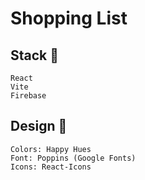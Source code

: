 # Shopping List

## Stack 🔧
    React
    Vite
    Firebase

## Design 🎨
    Colors: Happy Hues
    Font: Poppins (Google Fonts)
    Icons: React-Icons